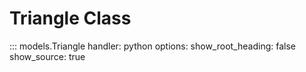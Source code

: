# Triangle Class

::: models.Triangle
    handler: python
    options:
      show_root_heading: false
      show_source: true
